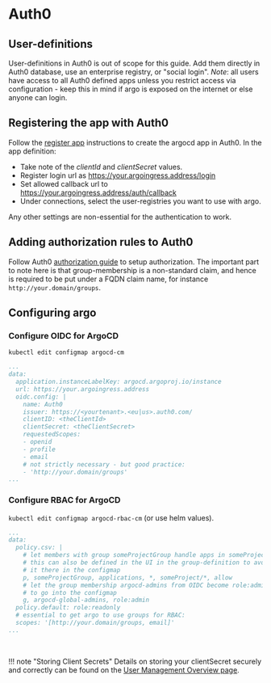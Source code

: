 # Auth0

## User-definitions

User-definitions in Auth0 is out of scope for this guide. Add them directly in Auth0 database, use an enterprise registry, or "social login".
*Note*: all users have access to all Auth0 defined apps unless you restrict access via configuration - keep this in mind if argo is exposed on the internet or else anyone can login.

## Registering the app with Auth0

Follow the [register app](https://auth0.com/docs/dashboard/guides/applications/register-app-spa) instructions to create the argocd app in Auth0. In the app definition:

* Take note of the _clientId_ and _clientSecret_ values.
* Register login url as https://your.argoingress.address/login
* Set allowed callback url to https://your.argoingress.address/auth/callback
* Under connections, select the user-registries you want to use with argo.

Any other settings are non-essential for the authentication to work.


## Adding authorization rules to Auth0

Follow Auth0 [authorization guide](https://auth0.com/docs/authorization) to setup authorization.
The important part to note here is that group-membership is a non-standard claim, and hence is required to be put under a FQDN claim name, for instance `http://your.domain/groups`.

## Configuring argo


### Configure OIDC for ArgoCD

`kubectl edit configmap argocd-cm`

```yaml
...
data:
  application.instanceLabelKey: argocd.argoproj.io/instance
  url: https://your.argoingress.address
  oidc.config: |
    name: Auth0
    issuer: https://<yourtenant>.<eu|us>.auth0.com/
    clientID: <theClientId>
    clientSecret: <theClientSecret>
    requestedScopes:
    - openid
    - profile
    - email
    # not strictly necessary - but good practice:
    - 'http://your.domain/groups'
...
```


### Configure RBAC for ArgoCD

`kubectl edit configmap argocd-rbac-cm` (or use helm values).
```yaml
...
data:
  policy.csv: |
    # let members with group someProjectGroup handle apps in someProject
    # this can also be defined in the UI in the group-definition to avoid doing
    # it there in the configmap
    p, someProjectGroup, applications, *, someProject/*, allow
    # let the group membership argocd-admins from OIDC become role:admin - needs
    # to go into the configmap
    g, argocd-global-admins, role:admin
  policy.default: role:readonly
  # essential to get argo to use groups for RBAC:
  scopes: '[http://your.domain/groups, email]' 
...
```

<br>

!!! note "Storing Client Secrets"
    Details on storing your clientSecret securely and correctly can be found on the [User Management Overview page](index.md#sensitive-data-and-sso-client-secrets).
